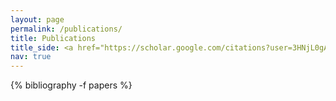 ```yaml
---
layout: page
permalink: /publications/
title: Publications 
title_side: <a href="https://scholar.google.com/citations?user=3HNjL0gAAAAJ" title="Google Scholar" target="_blank" rel="noopener noreferrer"><i class="ai ai-google-scholar"></i></a>
nav: true
---
```


<div class="publications">
    {% bibliography -f papers %}
</div>

